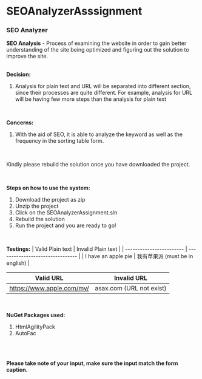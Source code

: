 # SEOAnalyzerAsssignment
<h3>SEO Analyzer</h3>
<b>SEO Analysis</b> - Process of examining the website in order to gain better understanding of the site being optimized and figuring out the solution to improve the site.

<br />
<br />

<b>Decision:</b>
1. Analysis for plain text and URL will be separated into different section, since their processes are quite different. For example, analysis for URL will be having few more steps than the analysis for plain text

<br />

<b>Concerns:</b>
1. With the aid of SEO, it is able to analyze the keyword as well as the frequency in the sorting table form.

<br />

Kindly please rebuild the solution once you have downloaded the project.

<br />

<b>Steps on how to use the system:</b>
1. Download the project as zip
2. Unzip the project
3. Click on the SEOAnalyzerAssignment.sln
4. Rebuild the solution
5. Run the project and you are ready to go!

<br />

<b>Testings:</b>
| Valid Plain text         | Invalid Plain text               |
| ------------------------ | -------------------------------- |
| I have an apple pie      | 我有苹果派 (must be in english)   |

| Valid URL                | Invalid URL                      |
| ------------------------ | -------------------------------- |
| https://www.apple.com/my/| asax.com   (URL not exist)       |

<br />

<b>NuGet Packages used:</b>
1. HtmlAgilityPack
2. AutoFac

<br />
<br />


**Please take note of your input, make sure the input match the form caption.**


